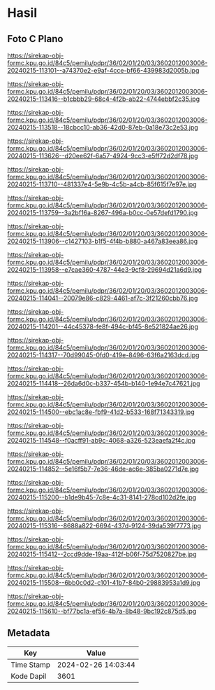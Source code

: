 # Hasil

## Foto C Plano

https://sirekap-obj-formc.kpu.go.id/84c5/pemilu/pdpr/36/02/01/20/03/3602012003006-20240215-113101--a74370e2-e9af-4cce-bf66-439983d2005b.jpg

https://sirekap-obj-formc.kpu.go.id/84c5/pemilu/pdpr/36/02/01/20/03/3602012003006-20240215-113416--b1cbbb29-68c4-4f2b-ab22-4744ebbf2c35.jpg

https://sirekap-obj-formc.kpu.go.id/84c5/pemilu/pdpr/36/02/01/20/03/3602012003006-20240215-113518--18cbcc10-ab36-42d0-87eb-0a18e73c2e53.jpg

https://sirekap-obj-formc.kpu.go.id/84c5/pemilu/pdpr/36/02/01/20/03/3602012003006-20240215-113626--d20ee62f-6a57-4924-9cc3-e5ff72d2df78.jpg

https://sirekap-obj-formc.kpu.go.id/84c5/pemilu/pdpr/36/02/01/20/03/3602012003006-20240215-113710--481337e4-5e9b-4c5b-a4cb-85f615f7e97e.jpg

https://sirekap-obj-formc.kpu.go.id/84c5/pemilu/pdpr/36/02/01/20/03/3602012003006-20240215-113759--3a2bf16a-8267-496a-b0cc-0e57defd1790.jpg

https://sirekap-obj-formc.kpu.go.id/84c5/pemilu/pdpr/36/02/01/20/03/3602012003006-20240215-113906--c1427103-b1f5-4f4b-b880-a467a83eea86.jpg

https://sirekap-obj-formc.kpu.go.id/84c5/pemilu/pdpr/36/02/01/20/03/3602012003006-20240215-113958--e7cae360-4787-44e3-9cf8-29694d21a6d9.jpg

https://sirekap-obj-formc.kpu.go.id/84c5/pemilu/pdpr/36/02/01/20/03/3602012003006-20240215-114041--20079e86-c829-4461-af7c-3f21260cbb76.jpg

https://sirekap-obj-formc.kpu.go.id/84c5/pemilu/pdpr/36/02/01/20/03/3602012003006-20240215-114201--44c45378-fe8f-494c-bf45-8e521824ae26.jpg

https://sirekap-obj-formc.kpu.go.id/84c5/pemilu/pdpr/36/02/01/20/03/3602012003006-20240215-114317--70d99045-0fd0-419e-8496-63f6a2163dcd.jpg

https://sirekap-obj-formc.kpu.go.id/84c5/pemilu/pdpr/36/02/01/20/03/3602012003006-20240215-114418--26da6d0c-b337-454b-b140-1e94e7c47621.jpg

https://sirekap-obj-formc.kpu.go.id/84c5/pemilu/pdpr/36/02/01/20/03/3602012003006-20240215-114500--ebc1ac8e-fbf9-41d2-b533-168f71343319.jpg

https://sirekap-obj-formc.kpu.go.id/84c5/pemilu/pdpr/36/02/01/20/03/3602012003006-20240215-114548--f0acff91-ab9c-4068-a326-523eaefa2f4c.jpg

https://sirekap-obj-formc.kpu.go.id/84c5/pemilu/pdpr/36/02/01/20/03/3602012003006-20240215-114852--5e16f5b7-7e36-46de-ac6e-385ba0271d7e.jpg

https://sirekap-obj-formc.kpu.go.id/84c5/pemilu/pdpr/36/02/01/20/03/3602012003006-20240215-115200--b1de9b45-7c8e-4c31-8141-278cd102d2fe.jpg

https://sirekap-obj-formc.kpu.go.id/84c5/pemilu/pdpr/36/02/01/20/03/3602012003006-20240215-115316--8688a822-6694-437d-9124-39da539f7773.jpg

https://sirekap-obj-formc.kpu.go.id/84c5/pemilu/pdpr/36/02/01/20/03/3602012003006-20240215-115412--2ccd9dde-19aa-412f-b06f-75d7520827be.jpg

https://sirekap-obj-formc.kpu.go.id/84c5/pemilu/pdpr/36/02/01/20/03/3602012003006-20240215-115508--6bb0c0d2-c101-41b7-84b0-29883953a1d9.jpg

https://sirekap-obj-formc.kpu.go.id/84c5/pemilu/pdpr/36/02/01/20/03/3602012003006-20240215-115610--bf77bc1a-ef56-4b7a-8b48-9bc192c875d5.jpg


## Metadata

| Key        | Value               |
| ---------- | ------------------- |
| Time Stamp | 2024-02-26 14:03:44 |
| Kode Dapil | 3601                |



